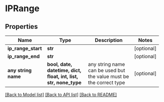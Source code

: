 # IPRange


## Properties
Name | Type | Description | Notes
------------ | ------------- | ------------- | -------------
**ip_range_start** | **str** |  | [optional] 
**ip_range_end** | **str** |  | [optional] 
**any string name** | **bool, date, datetime, dict, float, int, list, str, none_type** | any string name can be used but the value must be the correct type | [optional]

[[Back to Model list]](../README.md#documentation-for-models) [[Back to API list]](../README.md#documentation-for-api-endpoints) [[Back to README]](../README.md)


